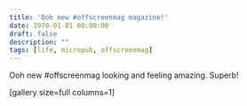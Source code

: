 ```yaml
---
title: 'Ooh new #offscreenmag magazine!'
date: 1970-01-01 00:00:00
draft: false
description: ""
tags: [life, micropub, offscreenmag]
---
```


Ooh new #offscreenmag looking and feeling amazing. Superb!

\[gallery size=full columns=1\]